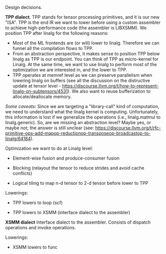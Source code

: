 Design decisions.

**TPP dialect**. TPP stands for tensor processing primitives, and it is our new
"ISA". TPP is the end IR we want to lower before using a custom assembler to
achieve high-performance code (the assembler is LIBXSMM). We position TPP after
linalg for the following reasons:

- Most of the ML frontends are (or will) lower to linalg. Therefore we can
  funnel all the compilation flows to TPP.
- From an abstraction perspective, it makes sense to position TPP below linalg
  as TPP is our endpoint. You can think of TPP as micro-kernel for Linalg. At
the same time, we want to use linalg to perform most of the optimization we are
interested in, and the lower to TPP. 
- TPP operates at memref level as we can preserve parallelism when lowering
  linalg on buffers (see all the discussion on the distructive update at tensor
level -
https://discourse.llvm.org/t/how-to-represent-linalg-on-subtensors/4531). We
also want to reuse bufferization to allocate/deallocate memory. 

*Some caveats*: Since we are targeting a "library-call" kind of computation, we
need to understand what the linalg kernel is computing. Unfortunately, this
information is lost if we generalize the operations (i.e., linalg.matmul to
linalg.generic). So, are we missing an abstraction level? Maybe yes, or maybe
not; the answer is still unclear (see:
https://discourse.llvm.org/t/rfc-primitive-ops-add-mapop-reductionop-transposeop-broadcastop-to-linalg/64184).

Optimization we want to do at Linalg level:

- Element-wise fusion and produce-consumer fusion

- Blocking (relayout the tensor to reduce strides and avoid cache conflicts)

- Logical tiling to map n-d tensor to 2-d tensor before lower to TPP

Lowerings:

- TPP lowers to loop (scf)

- TPP lowers to XSMM (interface dialect to the assembler) 

**XSMM dialect** Interface dialect to the assembler. Consists of dispatch
operations and invoke operations.

Lowerings:

- XSMM lowers to func
